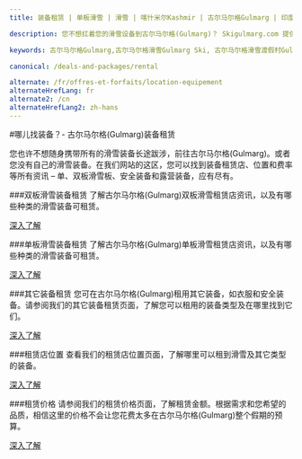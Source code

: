 ```yaml
---
title: 装备租赁 | 单板滑雪 | 滑雪 | 喀什米尔Kashmir | 古尔马尔格Gulmarg | 印度India | Skigulmarg.com 

description: 您不想扛着您的滑雪设备到古尔马尔格(Gulmarg)？ Skigulmarg.com 提供有关滑雪装备租赁商店、商店地点及租赁费率相关资讯。

keywords: 古尔马尔格Gulmarg,古尔马尔格滑雪Gulmarg Ski, 古尔马尔格滑雪渡假村Gulmarg Ski Resort, 喀什米尔滑雪Skiing in the Himalayas, 印度滑雪Skiing in India, 喜马拉雅Himalaya, 喀什米尔Kashmir, Skigulmarg.com

canonical: /deals-and-packages/rental

alternate: /fr/offres-et-forfaits/location-equipement
alternateHrefLang: fr
alternate2: /cn
alternateHrefLang2: zh-hans
---
```


#哪儿找装备？- 古尔马尔格(Gulmarg)装备租赁

您也许不想随身携带所有的滑雪装备长途跋涉，前往古尔马尔格(Gulmarg)。或者您没有自己的滑雪装备。在我们网站的这区，您可以找到装备租赁店、位置和费率等所有资讯 – 单、双板滑雪板、安全装备和露营装备，应有尽有。

###双板滑雪装备租赁
了解古尔马尔格(Gulmarg)双板滑雪租赁店资讯，以及有哪些种类的滑雪装备可租赁。

[深入了解<i class="fa fa-chevron-right" aria-hidden="true"></i>](ski-rental?classes=more-info,m-b-30,block)

###单板滑雪装备租赁
了解古尔马尔格(Gulmarg)单板滑雪租赁店资讯，以及有哪些种类的滑雪装备可租赁。

[深入了解<i class="fa fa-chevron-right" aria-hidden="true"></i>](snowboard-rental?classes=more-info,m-b-30,block)

###其它装备租赁
您可在古尔马尔格(Gulmarg)租用其它装备，如衣服和安全装备。请参阅我们的其它装备租赁页面，了解您可以租用的装备类型及在哪里找到它们。

[深入了解<i class="fa fa-chevron-right" aria-hidden="true"></i>](other-rental?classes=more-info,m-b-30,block)

###租赁店位置
查看我们的租赁店位置页面，了解哪里可以租到滑雪及其它类型的装备。

[深入了解<i class="fa fa-chevron-right" aria-hidden="true"></i>](rental-locations?classes=more-info,m-b-30,block)

###租赁价格
请参阅我们的租赁价格页面，了解租赁金额。根据需求和您希望的品质，相信这里的价格不会让您花费太多在古尔马尔格(Gulmarg)整个假期的预算。

[深入了解<i class="fa fa-chevron-right" aria-hidden="true"></i>](rental-rates?classes=more-info,m-b-30,block)

